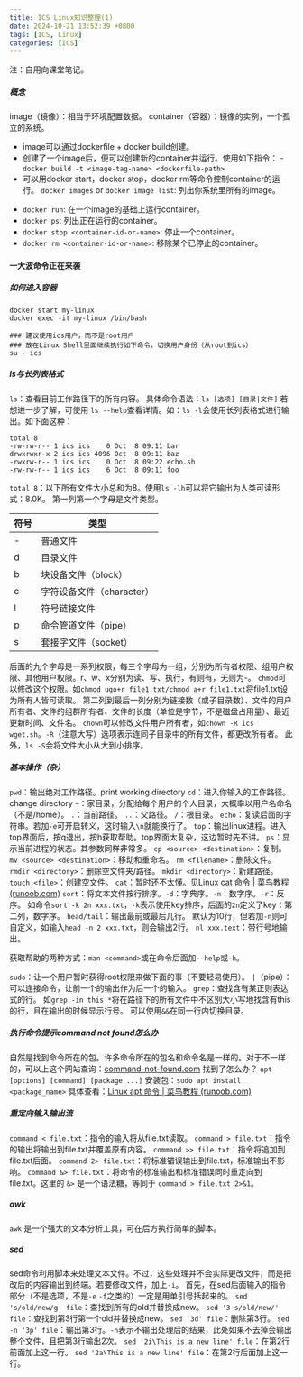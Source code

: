 ```yaml
---
title: ICS Linux知识整理(1)
date: 2024-10-21 13:52:39 +0800
tags: [ICS, Linux]
categories: [ICS]
---
```


注：自用向课堂笔记。

##### 概念

image（镜像）：相当于环境配置数据。
container（容器）：镜像的实例，一个孤立的系统。
* image可以通过dockerfile + docker build创建。
* 创建了一个image后，便可以创建新的container并运行。使用如下指令：
-`docker build -t <image-tag-name> <dockerfile-path>`
* 可以用docker start，docker stop，docker rm等命令控制container的运行。
`docker images` or `docker image list`: 列出你系统里所有的image。
- `docker run`: 在一个image的基础上运行container。
- `docker ps`: 列出正在运行的container。
- `docker stop <container-id-or-name>`: 停止一个container。
- `docker rm <container-id-or-name>`: 移除某个已停止的container。

#### 一大波命令正在来袭
##### 如何进入容器
```
docker start my-linux
docker exec -it my-linux /bin/bash

### 建议使用ics用户，而不是root用户
### 故在Linux Shell里面继续执行如下命令，切换用户身份（从root到ics）
su - ics
```
##### ls与长列表格式
`ls`：查看目前工作路径下的所有内容。
具体命令语法：`ls [选项] [目录|文件]`
若想进一步了解，可使用 `ls --help`查看详情。如：`ls -l`会使用长列表格式进行输出。如下面这种：
```
total 8
-rw-rw-r-- 1 ics ics    0 Oct  8 09:11 bar
drwxrwxr-x 2 ics ics 4096 Oct  8 09:11 baz
-rwxrw-r-- 1 ics ics    0 Oct  8 09:22 echo.sh
-rw-rw-r-- 1 ics ics    6 Oct  8 09:11 foo
```
`total 8`：以下所有文件大小总和为8。使用`ls -lh`可以将它输出为人类可读形式：8.0K。
第一列第一个字母是文件类型。

| 符号 | 类型                      |
| ---- | ------------------------- |
| -    | 普通文件                  |
| d    | 目录文件                  |
| b    | 块设备文件（block）       |
| c    | 字符设备文件（character） |
| l    | 符号链接文件              |
| p    | 命令管道文件（pipe）      |
| s    | 套接字文件（socket）      |

后面的九个字母是一系列权限，每三个字母为一组，分别为所有者权限、组用户权限、其他用户权限。r、w、x分别为读、写、执行，有则有，无则为-。
`chmod`可以修改这个权限。如`chmod ugo+r file1.txt/chmod a+r file1.txt`将file1.txt设为所有人皆可读取。
第二列到最后一列分别为链接数（或子目录数）、文件的用户所有者、文件的组群所有者、文件的长度（单位是字节，不是磁盘占用量）、最近更新时间、文件名。
`chown`可以修改文件用户所有者，如`chown -R ics wget.sh`。`-R`（注意大写）选项表示连同子目录中的所有文件，都更改所有者。
此外，`ls -S`会将文件大小从大到小排序。

##### 基本操作（杂）
`pwd`：输出绝对工作路径。print working directory
`cd`：进入你输入的工作路径。change directory
`~`：家目录，分配给每个用户的个人目录，大概率以用户名命名（不是/home）。
`.`：当前路径。
`..`：父路径。
`/`：根目录。
`echo`：复读后面的字符串。若加`-e`可开启转义，这时输入`\n`就能换行了。
`top`：输出linux进程。进入top界面后，按q退出，按h获取帮助。top界面太复杂，这边暂时先不讲。
`ps`：显示当前进程的状态。其参数同样非常多。
`cp <source> <destination>`：复制。
`mv <source> <destination>`：移动和重命名。
`rm <filename>`：删除文件。
`rmdir <directory>`：删除空文件夹/路径。
`mkdir <directory>`：新建路径。
`touch <file>`：创建空文件。
`cat`：暂时还不太懂。见[Linux cat 命令 | 菜鸟教程 (runoob.com)](https://www.runoob.com/linux/linux-comm-cat.html)
`sort`：将文本文件按行排序。`-d`：字典序。`-n`：数字序。`-r`：反序。
如命令`sort -k 2n xxx.txt`，`-k`表示使用key排序，后面的`2n`定义了key：第二列，数字序。
`head/tail`：输出最前或最后几行。
默认为10行，但若加`-n`则可自定义，如输入`head -n 2 xxx.txt`，则会输出2行。
`nl xxx.text`：带行号地输出。

获取帮助的两种方式：`man <command>`或在命令后面加`--help`或`-h`。

`sudo`：让一个用户暂时获得root权限来做下面的事（不要轻易使用）。
`|`（pipe）：可以连接命令，让前一个的输出作为后一个的输入。
`grep`：查找含有某正则表达式的行。
如`grep -in this *`将在路径下的所有文件中不区别大小写地找含有this的行，且在输出的时候显示行号。
可以使用`&&`在同一行内切换目录。

##### 执行命令提示command not found怎么办
自然是找到命令所在的包。许多命令所在的包名和命令名是一样的。对于不一样的，可以上这个网站查询：[command-not-found.com](https://command-not-found.com/)
找到了怎么办？
`apt [options] [command] [package ...]`
安装包：`sudo apt install <package_name>`
具体查看：[Linux apt 命令 | 菜鸟教程 (runoob.com)](https://www.runoob.com/linux/linux-comm-apt.html)

##### 重定向输入输出流
`command < file.txt`：指令的输入将从file.txt读取。
`command > file.txt`：指令的输出将输出到file.txt并覆盖原有内容。
`command >> file.txt`：指令将追加到file.txt后面。
`command 2> file.txt`：将标准错误输出到file.txt，标准输出不影响。
`command &> file.txt`：将命令的标准输出和标准错误同时重定向到 file.txt。这里的 `&>` 是一个语法糖，等同于 `command > file.txt 2>&1`。

##### awk
`awk` 是一个强大的文本分析工具，可在后方执行简单的脚本。

##### sed
sed命令利用脚本来处理文本文件。不过，这些处理并不会实际更改文件，而是把改后的内容输出到终端。若要修改文件，加上`-i`。
首先，在sed后面输入的指令部分（不是选项，不是`-e` `-f`之类的）一定是用单引号括起来的。
`sed 's/old/new/g' file`：查找到所有的old并替换成new。
`sed '3 s/old/new/' file`：查找到第3行第一个old并替换成new。
`sed '3d' file`：删除第3行。
`sed -n '3p' file`：输出第3行。`-n`表示不输出处理后的结果，此处如果不去掉会输出整个文件，且把第3行输出2次。
`sed '2i\This is a new line' file`：在第2行前面加上这一行。
`sed '2a\This is a new line' file`：在第2行后面加上这一行。